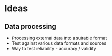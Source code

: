 # Ideas

## Data processing

- Processing external data into a suitable format
- Test against various data formats and sources
- Way to test reliability - accuracy / validity
